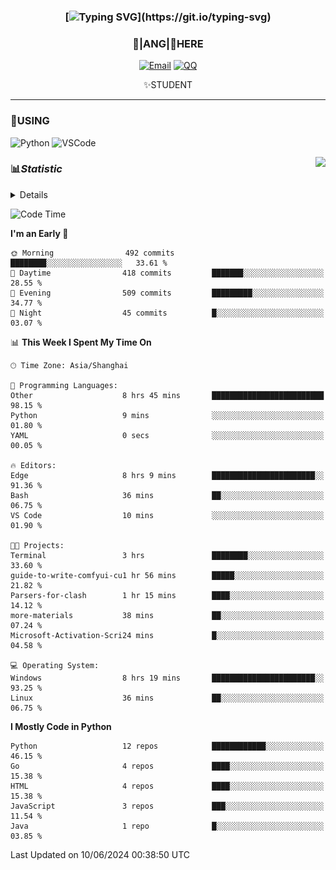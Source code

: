 <div align="center">


### [![Typing SVG](https://readme-typing-svg.herokuapp.com?size=25&duration=2500&color=8C43EA&vCenter=true&width=200&height=40&lines=%F0%9F%8C%B1ANGJustinl%F0%9F%8C%B1+!)](https://git.io/typing-svg)


### 🥛|**ANG**|🥛HERE



[![Email](https://img.shields.io/badge/Email-ANGJustin@163.com-6A5ACD?style=flat-square&logoColor=fff)](mailto:ANGJustinl@163.com)
[![QQ](https://img.shields.io/badge/QQ-77139032-98FB98?style=flat-square&logoColor=fff)](https://qm.qq.com/cgi-bin/qm/qr?k=mcs-cON_aPNfc3hO8-H7lWJHDX-5nKr7&noverify=0)




✨STUDENT 

</div>

---

### 🎨USING

![Python](https://img.shields.io/badge/-Python-blue?style=flat-square&logo=Python&logoColor=fff)
![VSCode](https://img.shields.io/badge/-VSCode-blue?style=flat-square&logo=visualstudiocode&logoColor=fff)


<a href="#">
  <img align="right" src="https://github-readme-stats.vercel.app/api?username=ANGJustinl&count_private=true&show_icons=true&hide_border=true&bg_color=15,f2f7fd,E0EAFC" />
</a>




### 📊*Statistic* 

<details>

<p align="center">
   <img src="github-metrics.svg" alt="typing-svg">
</p>

[![Github activity graph](https://github-readme-activity-graph.angforever.top/graph?username=ANGJustinl&theme=dracula)](https://github.com/ANGJustinl/ANGJustinl)
![image](https://github.com/ANGJustinl/ANGJustinl/assets/96008766/f6c957b8-b907-482a-8804-4c1f944d4b60)
</details>

<!--START_SECTION:waka-->
![Code Time](http://img.shields.io/badge/Code%20Time-92%20hrs%2056%20mins-blue)

**I'm an Early 🐤** 

```text
🌞 Morning                492 commits         ████████░░░░░░░░░░░░░░░░░   33.61 % 
🌆 Daytime                418 commits         ███████░░░░░░░░░░░░░░░░░░   28.55 % 
🌃 Evening                509 commits         █████████░░░░░░░░░░░░░░░░   34.77 % 
🌙 Night                  45 commits          █░░░░░░░░░░░░░░░░░░░░░░░░   03.07 % 
```


📊 **This Week I Spent My Time On** 

```text
🕑︎ Time Zone: Asia/Shanghai

💬 Programming Languages: 
Other                    8 hrs 45 mins       █████████████████████████   98.15 % 
Python                   9 mins              ░░░░░░░░░░░░░░░░░░░░░░░░░   01.80 % 
YAML                     0 secs              ░░░░░░░░░░░░░░░░░░░░░░░░░   00.05 % 

🔥 Editors: 
Edge                     8 hrs 9 mins        ███████████████████████░░   91.36 % 
Bash                     36 mins             ██░░░░░░░░░░░░░░░░░░░░░░░   06.75 % 
VS Code                  10 mins             ░░░░░░░░░░░░░░░░░░░░░░░░░   01.90 % 

🐱‍💻 Projects: 
Terminal                 3 hrs               ████████░░░░░░░░░░░░░░░░░   33.60 % 
guide-to-write-comfyui-cu1 hr 56 mins        █████░░░░░░░░░░░░░░░░░░░░   21.82 % 
Parsers-for-clash        1 hr 15 mins        ████░░░░░░░░░░░░░░░░░░░░░   14.12 % 
more-materials           38 mins             ██░░░░░░░░░░░░░░░░░░░░░░░   07.24 % 
Microsoft-Activation-Scri24 mins             █░░░░░░░░░░░░░░░░░░░░░░░░   04.58 % 

💻 Operating System: 
Windows                  8 hrs 19 mins       ███████████████████████░░   93.25 % 
Linux                    36 mins             ██░░░░░░░░░░░░░░░░░░░░░░░   06.75 % 
```

**I Mostly Code in Python** 

```text
Python                   12 repos            ████████████░░░░░░░░░░░░░   46.15 % 
Go                       4 repos             ████░░░░░░░░░░░░░░░░░░░░░   15.38 % 
HTML                     4 repos             ████░░░░░░░░░░░░░░░░░░░░░   15.38 % 
JavaScript               3 repos             ███░░░░░░░░░░░░░░░░░░░░░░   11.54 % 
Java                     1 repo              █░░░░░░░░░░░░░░░░░░░░░░░░   03.85 % 
```




 Last Updated on 10/06/2024 00:38:50 UTC
<!--END_SECTION:waka-->
